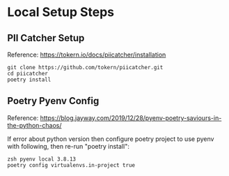 # Local Setup Steps

## PII Catcher Setup

Reference: <https://tokern.io/docs/piicatcher/installation>

    git clone https://github.com/tokern/piicatcher.git
    cd piicatcher
    poetry install

## Poetry Pyenv Config

Reference: <https://blog.jayway.com/2019/12/28/pyenv-poetry-saviours-in-the-python-chaos/>

If error about python version then configure poetry project to use pyenv with following, then re-run "poetry install":

    zsh pyenv local 3.8.13 
    poetry config virtualenvs.in-project true
